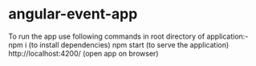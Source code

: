 # angular-event-app

To run the app use following commands in root directory of application:-
npm i (to install dependencies)
npm start (to serve the application)
http://localhost:4200/ (open app on browser)